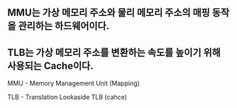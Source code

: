 ## MMU는 가상 메모리 주소와 물리 메모리 주소의 매핑 동작을 관리하는 하드웨어이다.

## TLB는 가상 메모리 주소를 변환하는 속도를 높이기 위해 사용되는 Cache이다.

MMU - Memory Management Unit (Mapping) 

TLB - Translation Lookaside TLB (cahce)
